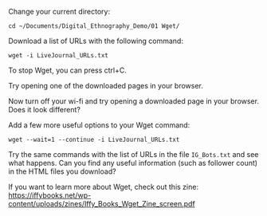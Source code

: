 
Change your current directory:

	cd ~/Documents/Digital_Ethnography_Demo/01 Wget/

Download a list of URLs with the following command:

	wget -i LiveJournal_URLs.txt

To stop Wget, you can press ctrl+C.

Try opening one of the downloaded pages in your browser.

Now turn off your wi-fi and try opening a downloaded page in your browser. Does it look different?

Add a few more useful options to your Wget command:

	wget --wait=1 --continue -i LiveJournal_URLs.txt


Try the same commands with the list of URLs in the file `IG_Bots.txt` and see what happens. Can you find any useful information (such as follower count) in the HTML files you download?

If you want to learn more about Wget, check out this zine: 
https://iffybooks.net/wp-content/uploads/zines/Iffy_Books_Wget_Zine_screen.pdf


